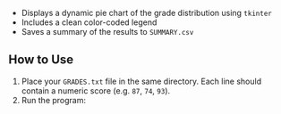 - Displays a dynamic pie chart of the grade distribution using `tkinter`
- Includes a clean color-coded legend
- Saves a summary of the results to `SUMMARY.csv`

## How to Use

1. Place your `GRADES.txt` file in the same directory. Each line should contain a numeric score (e.g. `87`, `74`, `93`).
2. Run the program:
